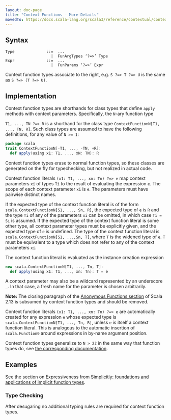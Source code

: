 ```yaml
---
layout: doc-page
title: "Context Functions - More Details"
movedTo: https://docs.scala-lang.org/scala3/reference/contextual/context-functions-spec.html
---
```


## Syntax

```
Type              ::=  ...
                    |  FunArgTypes ‘?=>’ Type
Expr              ::=  ...
                    |  FunParams ‘?=>’ Expr
```

Context function types associate to the right, e.g.
`S ?=> T ?=> U` is the same as `S ?=> (T ?=> U)`.

## Implementation

Context function types are shorthands for class types that define `apply`
methods with context parameters. Specifically, the `N`-ary function type

`T1, ..., TN ?=> R` is a shorthand for the class type
`ContextFunctionN[T1, ..., TN, R]`. Such class types are assumed to have the following definitions, for any value of `N >= 1`:

```scala
package scala
trait ContextFunctionN[-T1, ..., -TN, +R]:
  def apply(using x1: T1, ..., xN: TN): R
```

Context function types erase to normal function types, so these classes are
generated on the fly for typechecking, but not realized in actual code.

Context function literals `(x1: T1, ..., xn: Tn) ?=> e` map
context parameters `xi` of types `Ti` to the result of evaluating the expression `e`.
The scope of each context parameter `xi` is `e`. The parameters must have pairwise distinct names.

If the expected type of the context function literal is of the form
`scala.ContextFunctionN[S1, ..., Sn, R]`, the expected type of `e` is `R` and
the type `Ti` of any of the parameters `xi` can be omitted, in which case `Ti
= Si` is assumed. If the expected type of the context function literal is
some other type, all context parameter types must be explicitly given, and the expected type of `e` is undefined.
The type of the context function literal is `scala.ContextFunctionN[S1, ...,Sn, T]`, where `T` is the widened
type of `e`. `T` must be equivalent to a type which does not refer to any of
the context parameters `xi`.

The context function literal is evaluated as the instance creation expression

```scala
new scala.ContextFunctionN[T1, ..., Tn, T]:
  def apply(using x1: T1, ..., xn: Tn): T = e
```

A context parameter may also be a wildcard represented by an underscore `_`. In that case, a fresh name for the parameter is chosen arbitrarily.

**Note:** The closing paragraph of the
[Anonymous Functions section](https://www.scala-lang.org/files/archive/spec/2.13/06-expressions.html#anonymous-functions)
of Scala 2.13 is subsumed by context function types and should be removed.

Context function literals `(x1: T1, ..., xn: Tn) ?=> e` are
automatically created for any expression `e` whose expected type is
`scala.ContextFunctionN[T1, ..., Tn, R]`, unless `e` is
itself a context function literal. This is analogous to the automatic
insertion of `scala.Function0` around expressions in by-name argument position.

Context function types generalize to `N > 22` in the same way that function types do, see [the corresponding
documentation](../dropped-features/limit22.md).

## Examples

See the section on Expressiveness from [Simplicitly: foundations and
applications of implicit function
types](https://dl.acm.org/citation.cfm?id=3158130).

### Type Checking

After desugaring no additional typing rules are required for context function types.
